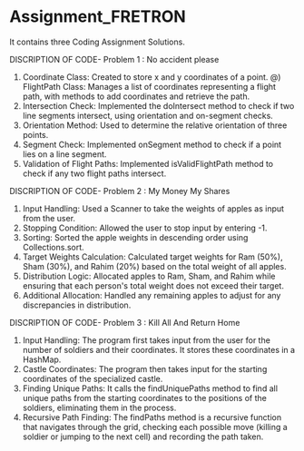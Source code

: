 # Assignment_FRETRON
It contains three Coding Assignment Solutions.

DISCRIPTION OF CODE-
Problem 1 : No accident please
1) Coordinate Class: Created to store x and y coordinates of a point.
@) FlightPath Class: Manages a list of coordinates representing a flight path, with methods to add coordinates and retrieve the path.
3) Intersection Check: Implemented the doIntersect method to check if two line segments intersect, using orientation and on-segment checks.
4) Orientation Method: Used to determine the relative orientation of three points.
5) Segment Check: Implemented onSegment method to check if a point lies on a line segment.
6) Validation of Flight Paths: Implemented isValidFlightPath method to check if any two flight paths intersect.

DISCRIPTION OF CODE-
Problem 2 : My Money My Shares
1) Input Handling: Used a Scanner to take the weights of apples as input from the user.
2) Stopping Condition: Allowed the user to stop input by entering -1.
3) Sorting: Sorted the apple weights in descending order using Collections.sort.
4) Target Weights Calculation: Calculated target weights for Ram (50%), Sham (30%), and Rahim (20%) based on the total weight of all apples.
5) Distribution Logic: Allocated apples to Ram, Sham, and Rahim while ensuring that each person's total weight does not exceed their target.
6) Additional Allocation: Handled any remaining apples to adjust for any discrepancies in distribution.

DISCRIPTION OF CODE-
Problem 3 : Kill All And Return Home
1) Input Handling: The program first takes input from the user for the number of soldiers and their coordinates. It stores these coordinates in a HashMap.
2) Castle Coordinates: The program then takes input for the starting coordinates of the specialized castle.
3) Finding Unique Paths: It calls the findUniquePaths method to find all unique paths from the starting coordinates to the positions of the soldiers, eliminating them in the process.
4) Recursive Path Finding: The findPaths method is a recursive function that navigates through the grid, checking each possible move (killing a soldier or jumping to the next cell) and recording the path taken.
